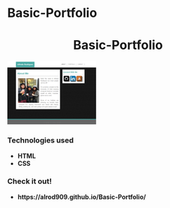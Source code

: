# Basic-Portfolio

<h1 align="center">Basic-Portfolio</h1>

<img src="assets/images/mainPage.png" text-align="center" width="40%">

<h3>Technologies used</h3>

<ul>
    <li><strong>HTML</strong></li>
    <li><strong>CSS</strong></li>
</ul>


<h3>Check it out!</h3>

<ul>
    <li><strong>https://alrod909.github.io/Basic-Portfolio/</strong></li>
